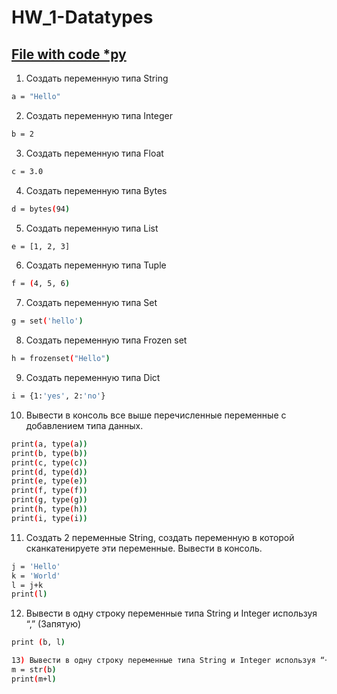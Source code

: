 # HW_1-Datatypes 
## [File with code *py](https://github.com/Pavlik1100/Python_practis_on_course_Vadim_Ksendzov/blob/main/HW_1-Datatypes/main_too.py)
1) Создать переменную типа String
```sh
a = "Hello"
```
2) Создать переменную типа Integer
```sh
b = 2
```
3) Создать переменную типа Float
```sh
c = 3.0
```
4) Создать переменную типа Bytes
```sh
d = bytes(94)
```
5) Создать переменную типа List
```sh
e = [1, 2, 3]
```
6) Создать переменную типа Tuple
```sh
f = (4, 5, 6)
```
7) Создать переменную типа Set
```sh
g = set('hello')
```
8. Создать переменную типа Frozen set
```sh
h = frozenset("Hello")
```
9) Создать переменную типа Dict
```sh
i = {1:'yes', 2:'no'}
```

10) Вывести в консоль все выше перечисленные переменные с добавлением типа данных.
```sh
print(a, type(a))
print(b, type(b))
print(c, type(c))
print(d, type(d))
print(e, type(e))
print(f, type(f))
print(g, type(g))
print(h, type(h))
print(i, type(i))
```
11) Создать 2 переменные String, создать переменную в которой сканкатенируете эти переменные. Вывести в консоль.
```sh
j = 'Hello'
k = 'World'
l = j+k
print(l)
```
12) Вывести в одну строку переменные типа String и Integer используя “,” (Запятую)
```sh
print (b, l)
```
```sh
13) Вывести в одну строку переменные типа String и Integer используя “+” (Плюс)
m = str(b)
print(m+l)
```
